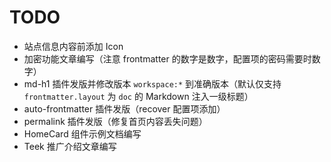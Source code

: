 # TODO

- 站点信息内容前添加 Icon
- 加密功能文章编写（注意 frontmatter 的数字是数字，配置项的密码需要时数字）
- md-h1 插件发版并修改版本 `workspace:*` 到准确版本（默认仅支持 `frontmatter.layout` 为 `doc` 的 Markdown 注入一级标题）
- auto-frontmatter 插件发版（recover 配置项添加）
- permalink 插件发版（修复首页内容丢失问题）
- HomeCard 组件示例文档编写
- Teek 推广介绍文章编写
